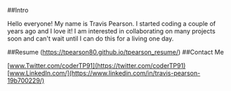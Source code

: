 ##Intro

Hello everyone! My name is Travis Pearson. I started coding a couple 
of years ago and I love it! I am interested in collaborating on many
projects soon and can't wait until I can do this for a living one day.

##Resume
(https://tpearson80.github.io/tpearson_resume/)
##Contact Me

[www.Twitter.com/coderTP91](https://twitter.com/coderTP91)
[www.LinkedIn.com/](https://www.linkedin.com/in/travis-pearson-19b700229/)


